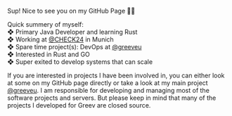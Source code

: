 Sup! Nice to see you on my GitHub Page 🙋‍♂️

Quick summery of myself:  
❖ Primary Java Developer and learning Rust  
❖ Working at [@CHECK24](https://github.com/CHECK24) in Munich  
❖ Spare time project(s): DevOps at [@greeveu](https://github.com/greeveu)  
❖ Interested in Rust and GO  
❖ Super exited to develop systems that can scale 
  

If you are interested in projects I have been involved in, you can either look at some on my GitHub page directly or take a look at my main project [@greeveu](https://github.com/greeveu). I am responsible for developing and managing most of the software projects and servers. But please keep in mind that many of the projects I developed for Greev are closed source.
